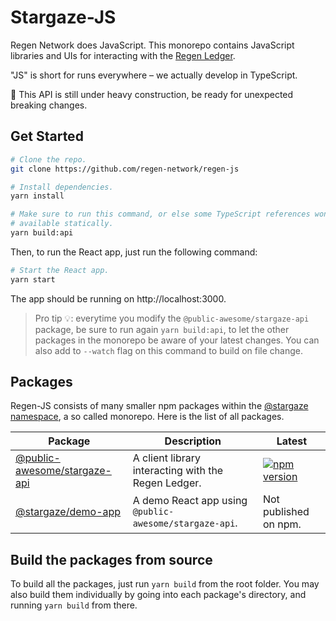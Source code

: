 # Stargaze-JS

Regen Network does JavaScript. This monorepo contains JavaScript libraries and UIs for interacting with the [Regen Ledger](https://github.com/regen-network/regen-ledger).

"JS" is short for runs everywhere – we actually develop in TypeScript.

🚧 This API is still under heavy construction, be ready for unexpected breaking changes.

## Get Started

```bash
# Clone the repo.
git clone https://github.com/regen-network/regen-js

# Install dependencies.
yarn install

# Make sure to run this command, or else some TypeScript references won't be
# available statically.
yarn build:api
```

Then, to run the React app, just run the following command:

```bash
# Start the React app.
yarn start
```

The app should be running on http://localhost:3000.

> Pro tip 💡: everytime you modify the `@public-awesome/stargaze-api` package, be sure to run again `yarn build:api`, to let the other packages in the monorepo be aware of your latest changes. You can also add to `--watch` flag on this command to build on file change.

## Packages

Regen-JS consists of many smaller npm packages within the [@stargaze namespace](https://www.npmjs.com/org/regennetwork), a so called monorepo. Here is the list of all packages.

| Package                                      | Description                                            | Latest                                                                                                                                      |
| -------------------------------------------- | ------------------------------------------------------ | ------------------------------------------------------------------------------------------------------------------------------------------- |
| [@public-awesome/stargaze-api](packages/api) | A client library interacting with the Regen Ledger.    | [![npm version](https://img.shields.io/npm/v/@public-awesome/stargaze-api.svg)](https://www.npmjs.com/package/@public-awesome/stargaze-api) |
| [@stargaze/demo-app](packages/demo-app)      | A demo React app using `@public-awesome/stargaze-api`. | Not published on npm.                                                                                                                       |

## Build the packages from source

To build all the packages, just run `yarn build` from the root folder. You may also build them individually by going into each package's directory, and running `yarn build` from there.
